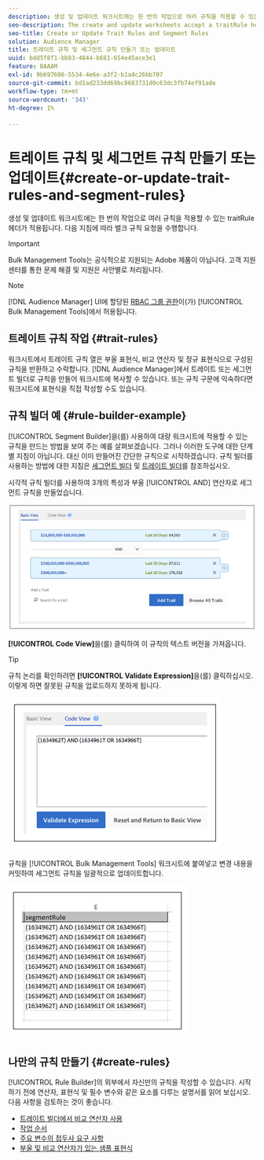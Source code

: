 ```yaml
---
description: 생성 및 업데이트 워크시트에는 한 번의 작업으로 여러 규칙을 적용할 수 있는 traitRule 헤더가 적용됩니다. 다음 지침에 따라 벌크 규칙 요청을 수행합니다.
seo-description: The create and update worksheets accept a traitRule header that lets you apply multiple rules in a single operation. Follow these instructions to make bulk rule requests.
seo-title: Create or Update Trait Rules and Segment Rules
solution: Audience Manager
title: 트레이트 규칙 및 세그먼트 규칙 만들기 또는 업데이트
uuid: bdd5f8f1-bb83-4844-b681-654e45ace3e1
feature: BAAAM
exl-id: 9b697606-5534-4e6e-a3f2-b1a4c26bb707
source-git-commit: bd1ad233dd69bc8683731d0c63dc3fb74ef91ade
workflow-type: tm+mt
source-wordcount: '343'
ht-degree: 1%

---
```


# 트레이트 규칙 및 세그먼트 규칙 만들기 또는 업데이트{#create-or-update-trait-rules-and-segment-rules}

생성 및 업데이트 워크시트에는 한 번의 작업으로 여러 규칙을 적용할 수 있는 traitRule 헤더가 적용됩니다. 다음 지침에 따라 벌크 규칙 요청을 수행합니다.

>[!IMPORTANT]
>
>Bulk Management Tools는 공식적으로 지원되는 Adobe 제품이 아닙니다. 고객 지원 센터를 통한 문제 해결 및 지원은 사안별로 처리됩니다.

<!-- 

<p>c_bulk_rules.xml </p>

 -->

>[!NOTE]
>
>[!DNL Audience Manager] UI에 할당된 [RBAC 그룹 권한](../../features/administration/administration-overview.md)이(가) [!UICONTROL Bulk Management Tools]에서 허용됩니다.

## 트레이트 규칙 작업 {#trait-rules}

워크시트에서 트레이트 규칙 열은 부울 표현식, 비교 연산자 및 정규 표현식으로 구성된 규칙을 반환하고 수락합니다. [!DNL Audience Manager]에서 트레이트 또는 세그먼트 빌더로 규칙을 만들어 워크시트에 복사할 수 있습니다. 또는 규칙 구문에 익숙하다면 워크시트에 표현식을 직접 작성할 수도 있습니다.

## 규칙 빌더 예 {#rule-builder-example}

[!UICONTROL Segment Builder]을(를) 사용하여 대량 워크시트에 적용할 수 있는 규칙을 만드는 방법을 보여 주는 예를 살펴보겠습니다. 그러나 이러한 도구에 대한 단계별 지침이 아닙니다. 대신 이미 만들어진 간단한 규칙으로 시작하겠습니다. 규칙 빌더를 사용하는 방법에 대한 지침은 [세그먼트 빌더](../../features/segments/segment-builder.md) 및 [트레이트 빌더](../../features/traits/about-trait-builder.md)를 참조하십시오.

시각적 규칙 빌더를 사용하여 3개의 특성과 부울 [!UICONTROL AND] 연산자로 세그먼트 규칙을 만들었습니다.

![](assets/visualrule.png)

**[!UICONTROL Code View]**&#x200B;을(를) 클릭하여 이 규칙의 텍스트 버전을 가져옵니다.

>[!TIP]
>
>규칙 논리를 확인하려면 **[!UICONTROL Validate Expression]**&#x200B;을(를) 클릭하십시오. 이렇게 하면 잘못된 규칙을 업로드하지 못하게 됩니다.

![](assets/coderule.png)

규칙을 [!UICONTROL Bulk Management Tools] 워크시트에 붙여넣고 변경 내용을 커밋하여 세그먼트 규칙을 일괄적으로 업데이트합니다.

![](assets/segmentrule.png)

## 나만의 규칙 만들기 {#create-rules}

[!UICONTROL Rule Builder]의 외부에서 자신만의 규칙을 작성할 수 있습니다. 시작하기 전에 연산자, 표현식 및 필수 변수와 같은 요소를 다루는 설명서를 읽어 보십시오. 다음 사항을 검토하는 것이 좋습니다.

* [트레이트 빌더에서 비교 연산자 사용](../../features/traits/trait-comparison-operators.md)
* [작업 순서](../../features/traits/trait-operator-precedence.md)
* [주요 변수의 접두사 요구 사항](../../features/traits/trait-variable-prefixes.md)
* [부울 및 비교 연산자가 있는 샘플 표현식](../../features/traits/trait-expression-samples.md)

